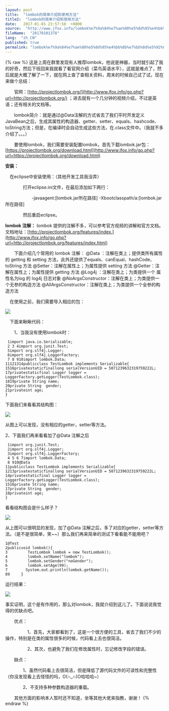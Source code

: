 ```yaml
---
layout: post
title:  "lombok的简单介绍和使用方法"
title2:  "lombok的简单介绍和使用方法"
date:   2017-01-01 23:57:58  +0800
source:  "http://www.jfox.info/lombok%e7%9a%84%e7%ae%80%e5%8d%95%e4%bb%8b%e7%bb%8d%e5%92%8c%e4%bd%bf%e7%94%a8%e6%96%b9%e6%b3%95.html"
fileName:  "20170101378"
lang:  "zh_CN"
published: true
permalink: "lombok%e7%9a%84%e7%ae%80%e5%8d%95%e4%bb%8b%e7%bb%8d%e5%92%8c%e4%bd%bf%e7%94%a8%e6%96%b9%e6%b3%95.html"
---
```

{% raw %}
这是上周在群里发现有人推荐lombok，他说是神器，当时就引起了我的好奇，然后下班回来我就看了看官网介绍（菜鸟英语水平），这就是难点了，然后就是大概了解了一下，就在网上查了查相关资料，周末的时候自己试了试，现在来做个总结：

　　官网：[http://projectlombok.org/](http://www.jfox.info/go.php?url=http://projectlombok.org/)  ；进去就有一个几分钟的视频介绍，不过是英语；还有相关的文档等。

　　lombok简介：就是通过@Data注解的方式省去了我们平时开发定义JavaBean之后，生成其属性的构造器、getter、setter、equals、hashcode、toString方法；但是，在编译时会自动生成这些方法，在.class文件中。（我就不多介绍了。。。）

　　要使用lombok，我们需要安装配置lombok，首先下载lombok.jar包：[https://projectlombok.org/download.html](http://www.jfox.info/go.php?url=https://projectlombok.org/download.html)

**安装：**

　在eclipse中安装使用：（其他开发工具我没弄）

　　　　打开eclipse.ini文件，在最后添加如下两行：

　　　　　　-javaagent:[lombok.jar所在路径] 
-Xbootclasspath/a:[lombok.jar所在路径]

　　　　然后重启eclipse。　

**lombok 注解：**
lombok 提供的注解不多，可以参考官方视频的讲解和官方文档。
文档地址：[http://projectlombok.org/features/index.](http://www.jfox.info/go.php?url=http://projectlombok.org/features/index.html)

 　　下面介绍几个常用的 lombok 注解：
@Data ：注解在类上；提供类所有属性的 getting 和 setting 方法，此外还提供了equals、canEqual、hashCode、toString 方法
@Setter：注解在属性上；为属性提供 setting 方法
@Getter：注解在属性上；为属性提供 getting 方法
@Log4j ：注解在类上；为类提供一个 属性名为log 的 log4j 日志对象
@NoArgsConstructor：注解在类上；为类提供一个无参的构造方法
@AllArgsConstructor：注解在类上；为类提供一个全参的构造方法

　在使用之前，我们需要导入相应的包：

![](/wp-content/uploads/2017/07/1500647884.png)

　下面来瞅瞅代码：

　　1、当我没有使用lombok时：

     1import java.io.Serializable;
     2 3 4import org.junit.Test;
     5import org.slf4j.Logger;
     6import org.slf4j.LoggerFactory;
     7 8 910import lombok.Data;
    11121314publicclass TestLombok implements Serializable{
    1516privatestaticfinallong serialVersionUID = 5071239632319759222L;
    17privatestaticfinal Logger logger = LoggerFactory.getLogger(TestLombok.class);
    1819private String name;
    20private String  gender;
    21privateint age;
    }

下面我们来看看其结构图：

![](/wp-content/uploads/2017/07/15006478841.png)

从图上可以发现，没有相应的getter，setter等方法。

2、下面我们再来看看加了@Data 注解之后

     1import org.junit.Test;
     2import org.slf4j.Logger;
     3import org.slf4j.LoggerFactory;
     4 5 6 7import lombok.Data;
     8 910@Data
    11publicclass TestLombok implements Serializable{
    1213privatestaticfinallong serialVersionUID = 5071239632319759222L;
    14privatestaticfinal Logger logger = LoggerFactory.getLogger(TestLombok.class);
    1516private String name;
    17private String  gender;
    18privateint age;
    }

看看结构图会是什么样子？

![](/wp-content/uploads/2017/07/1500647885.png)

从上图可以很明显的发现，加了@Data 注解之后，多了对应的getter，setter等方法。（是不是很简单，笑~~）那么我们再来简单的测试下看看能不能用吧？

    1@Test
    2publicvoid lombok(){
    3         TestLombok lombok = new TestLombok();
    4         lombok.setName("lombok");
    5         lombok.setGender("noGender");
    6         lombok.setAge(99);
    7        System.out.println(lombok.getName());
    89     }

运行结果：

![](/wp-content/uploads/2017/07/15006478851.png)

事实证明，这个是有作用的，那么对lombok，我就介绍到这儿了。下面说说我觉得的优缺点吧。

　　优点：

　　　　　1、首先，大家都看到了，这是一个很方便的工具，省去了我们不少的操作，特别是在类的属性很多的时候，代码看上去也很简洁。

　　　　　2、其次，也避免了我们在修改属性时，忘记修改字段的错误。

　　缺点：

　　　　1、虽然代码看上去很简洁，但是降低了源代码文件的可读性和完整性（你没发现看上去怪怪的吗，O(∩_∩)O哈哈哈~）

　　　　2、不支持多种参数构造器的重载。

　　其他方面的影响本人暂时还不知道，坐等其他大佬来指教，谢谢！
{% endraw %}
